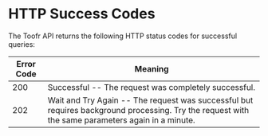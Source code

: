 # HTTP Success Codes

The Toofr API returns the following HTTP status codes for successful queries:


Error Code | Meaning
---------- | -------
200 | Successful -- The request was completely successful.
202 | Wait and Try Again -- The request was successful but requires background processing. Try the request with the same parameters again in a minute.